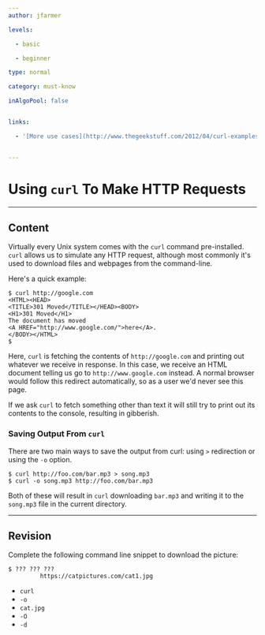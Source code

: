 ```yaml
---
author: jfarmer

levels:

  - basic

  - beginner

type: normal

category: must-know

inAlgoPool: false


links:

  - '[More use cases](http://www.thegeekstuff.com/2012/04/curl-examples/){website}'


---
```


# Using `curl` To Make HTTP Requests

---
## Content

Virtually every Unix system comes with the `curl` command pre-installed.  `curl` allows us to simulate any HTTP request, although most commonly it's used to download files and webpages from the command-line.

Here's a quick example:

```shell
$ curl http://google.com
<HTML><HEAD>
<TITLE>301 Moved</TITLE></HEAD><BODY>
<H1>301 Moved</H1>
The document has moved
<A HREF="http://www.google.com/">here</A>.
</BODY></HTML>
$
```

Here, `curl` is fetching the contents of `http://google.com` and printing out whatever we receive in response.  In this case, we receive an HTML document telling us go to `http://www.google.com` instead.  A normal browser would follow this redirect automatically, so as a user we'd never see this page.

If we ask `curl` to fetch something other than text it will still try to print out its contents to the console, resulting in gibberish.

### Saving Output From `curl`

There are two main ways to save the output from curl: using `>` redirection or using the `-o` option.

```shell
$ curl http://foo.com/bar.mp3 > song.mp3
$ curl -o song.mp3 http://foo.com/bar.mp3
```

Both of these will result in `curl` downloading `bar.mp3` and writing it to the `song.mp3` file in the current directory.

---
## Revision

Complete the following command line snippet to download the picture:
```
$ ??? ??? ???
         https://catpictures.com/cat1.jpg
```


* `curl`
* `-o`
* `cat.jpg`
* `-O`
* `-d`

